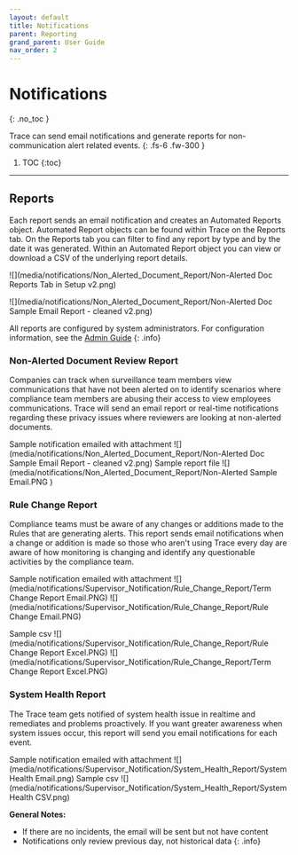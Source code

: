 ```yaml
---
layout: default
title: Notifications
parent: Reporting
grand_parent: User Guide
nav_order: 2
---
```


# Notifications
{: .no_toc }

Trace can send email notifications and generate reports for non-communication alert related events.
{: .fs-6 .fw-300 }

1. TOC
{:toc}

---
## Reports
Each report sends an email notification and creates an Automated Reports object. Automated Report objects can be found within Trace on the Reports tab. On the Reports tab you can filter to find any report by type and by the date it was generated. Within an Automated Report object you can view or download a CSV of the underlying report details.

![](media/notifications/Non_Alerted_Document_Report/Non-Alerted Doc Reports Tab in Setup v2.png)

![](media/notifications/Non_Alerted_Document_Report/Non-Alerted Doc Sample Email Report - cleaned v2.png)

All reports are configured by system administrators. For configuration information, see the [Admin Guide](docs/administrator_guide/reporting/notifications.html)
{: .info}

### Non-Alerted Document Review Report
Companies can track when surveillance team members view communications that have not been alerted on to identify scenarios where compliance team members are abusing their access to view employees communications. Trace will send an email report or real-time notifications regarding these privacy issues where reviewers are looking at non-alerted documents. 

Sample notification emailed with attachment ![](media/notifications/Non_Alerted_Document_Report/Non-Alerted Doc Sample Email Report - cleaned v2.png)
Sample report file ![](media/notifications/Non_Alerted_Document_Report/Non-Alerted Sample Email.PNG )

### Rule Change Report
Compliance teams must be aware of any changes or additions made to the Rules that are generating alerts. This report sends email notifications when a change or addition is made so those who aren't using Trace every day are aware of how monitoring is changing and identify any questionable activities by the compliance team.

Sample notification emailed with attachment ![](media/notifications/Supervisor_Notification/Rule_Change_Report/Term Change Report Email.PNG) ![](media/notifications/Supervisor_Notification/Rule_Change_Report/Rule Change Email.PNG)

Sample csv ![](media/notifications/Supervisor_Notification/Rule_Change_Report/Rule Change Report Excel.PNG) ![](media/notifications/Supervisor_Notification/Rule_Change_Report/Term Change Report Excel.PNG)

### System Health Report
The Trace team gets notified of system health issue in realtime and remediates and problems proactively. If you want greater awareness when system issues occur, this report will send you email notifications for each event.

Sample notification emailed with attachment ![](media/notifications/Supervisor_Notification/System_Health_Report/System Health Email.png)
Sample csv ![](media/notifications/Supervisor_Notification/System_Health_Report/System Health CSV.png)

**General Notes:** 
- If there are no incidents, the email will be sent but not have content
- Notifications only review previous day, not historical data
{: .info}
